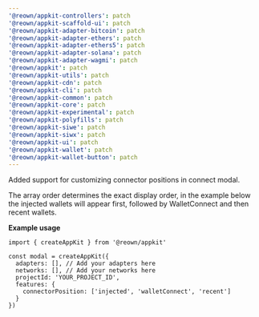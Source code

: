 ```yaml
---
'@reown/appkit-controllers': patch
'@reown/appkit-scaffold-ui': patch
'@reown/appkit-adapter-bitcoin': patch
'@reown/appkit-adapter-ethers': patch
'@reown/appkit-adapter-ethers5': patch
'@reown/appkit-adapter-solana': patch
'@reown/appkit-adapter-wagmi': patch
'@reown/appkit': patch
'@reown/appkit-utils': patch
'@reown/appkit-cdn': patch
'@reown/appkit-cli': patch
'@reown/appkit-common': patch
'@reown/appkit-core': patch
'@reown/appkit-experimental': patch
'@reown/appkit-polyfills': patch
'@reown/appkit-siwe': patch
'@reown/appkit-siwx': patch
'@reown/appkit-ui': patch
'@reown/appkit-wallet': patch
'@reown/appkit-wallet-button': patch
---
```


Added support for customizing connector positions in connect modal. 

The array order determines the exact display order, in the example below the injected wallets will appear first, followed by WalletConnect and then recent wallets.

**Example usage**

```tsx
import { createAppKit } from '@reown/appkit'

const modal = createAppKit({
  adapters: [], // Add your adapters here
  networks: [], // Add your networks here
  projectId: 'YOUR_PROJECT_ID',
  features: {
    connectorPosition: ['injected', 'walletConnect', 'recent']
  }
})
```
